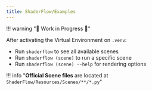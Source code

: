 ```yaml
---
title: ShaderFlow/Examples
---
```


!!! warning "🚧 Work in Progress 🚧"

After activating the Virtual Environment on `.venv`:

- Run `shaderflow` to see all available scenes
- Run `shaderflow (scene)` to run a specific scene
- Run `shaderflow (scene) --help` for rendering options

!!! info "**Official Scene files** are located at `ShaderFlow/Resources/Scenes/**/*.py`"
